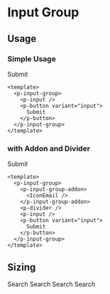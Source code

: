 <script setup>
  import pInput from '../input/Input.vue'
  import pInputGroup from './InputGroup.vue'
  import pInputGroupAddon from './InputGroupAddon.vue'
  import pButton from '../button/Button.vue'
  import pDivider from '../divider/Divider.vue'
  import pSelect from '../select/Select.vue'
  import IconEmail from '@carbon/icons-vue/lib/at/16'
</script>

# Input Group

## Usage

### Simple Usage

<preview>
  <p-input-group>
    <p-input />
    <p-button variant="input">
      Submit
    </p-button>
  </p-input-group>
</preview>

```vue
<template>
  <p-input-group>
    <p-input />
    <p-button variant="input">
      Submit
    </p-button>
  </p-input-group>
</template>
```

### with Addon and Divider

<preview>
  <p-input-group>
    <p-input-group-addon>
      <IconEmail />
    </p-input-group-addon>
    <p-divider />
    <p-input />
    <p-button variant="input">
      Submit
    </p-button>
  </p-input-group>
</preview>

```vue
<template>
  <p-input-group>
    <p-input-group-addon>
      <IconEmail />
    </p-input-group-addon>
    <p-divider />
    <p-input />
    <p-button variant="input">
      Submit
    </p-button>
  </p-input-group>
</template>
```

## Sizing

<preview class="flex-col space-gap-3">
  <p-input-group size="xs">
    <p-input-group-addon>
      <IconEmail />
    </p-input-group-addon>
    <p-divider />
    <p-input />
    <p-button variant="input">
      Search
    </p-button>
  </p-input-group>
  <p-input-group size="sm">
    <p-input-group-addon>
      <IconEmail />
    </p-input-group-addon>
    <p-divider />
    <p-input />
    <p-button variant="input">
      Search
    </p-button>
  </p-input-group>
  <p-input-group size="md">
    <p-input-group-addon>
      <IconEmail />
    </p-input-group-addon>
    <p-divider />
    <p-input />
    <p-button variant="input">
      Search
    </p-button>
  </p-input-group>
  <p-input-group size="lg">
    <p-input-group-addon>
      <IconEmail />
    </p-input-group-addon>
    <p-divider />
    <p-input />
    <p-button variant="input">
      Search
    </p-button>
  </p-input-group>
</preview>
